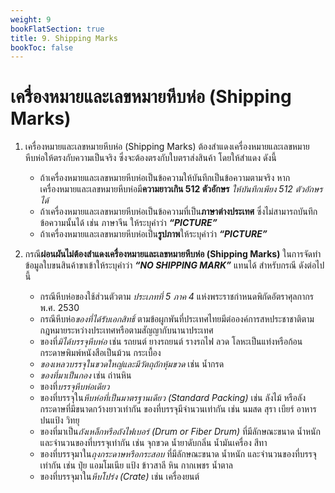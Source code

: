 ```yaml
---
weight: 9
bookFlatSection: true
title: 9. Shipping Marks
bookToc: false
---
```


เครื่องหมายและเลขหมายหีบห่อ (Shipping Marks)
===

1. เครื่องหมายและเลขหมายหีบห่อ (Shipping Marks) ต้องสำแดงเครื่องหมายและเลขหมายหีบห่อให้ตรงกับความเป็นจริง ซึ่งจะต้องตรงกับใบตราส่งสินค้า โดยให้สำแดง ดังนี้

	- ถ้าเครื่องหมายและเลขหมายหีบห่อเป็นข้อความให้บันทึกเป็นข้อความตามจริง หากเครื่องหมายและเลขหมายหีบห่อมี**ความยาวเกิน 512 ตัวอักษร** *ให้บันทึกเพียง 512 ตัวอักษรได้*
	- ถ้าเครื่องหมายและเลขหมายหีบห่อเป็นข้อความที่เป็น**ภาษาต่างประเทศ** ซึ่งไม่สามารถบันทึกข้อความนั้นได้ เช่น ภาษาจีน ให้ระบุคำว่า **_“PICTURE”_**
	- ถ้าเครื่องหมายและเลขหมายหีบห่อเป็น**รูปภาพ**ให้ระบุคำว่า **_“PICTURE”_**
	
2. กรณี**ผ่อนผันไม่ต้องสำแดงเครื่องหมายและเลขหมายหีบห่อ (Shipping Marks)** ในการจัดทำข้อมูลใบขนสินค้าขาเข้าให้ระบุคำว่า **_“NO SHIPPING MARK”_** แทนได้ สำหรับกรณี ดังต่อไปนี้
   
	- กรณีหีบห่อของใช้ส่วนตัวตาม *ประเภทที่ 5 ภาค 4* แห่งพระราชกำหนดพิกัดอัตราศุลกากร พ.ศ. 2530
	- กรณีหีบห่อ*ของที่ได้รับเอกสิทธิ์* ตามข้อผูกพันที่ประเทศไทยมีต่อองค์การสหประชาชาติตามกฎหมายระหว่างประเทศหรือตามสัญญากับนานาประเทศ 
	- ของที่*มิได้บรรจุหีบห่อ* เช่น รถยนต์ ยางรถยนต์ รางรถไฟ ลวด โลหะเป็นแท่งหรือก้อน กระดาษพิมพ์หนังสือเป็นม้วน กระเบื้อง
	- *ของเหลวบรรจุในขวดใหญ่และมีวัตถุถักหุ้มขวด* เช่น น้ำกรด 
	- *ของที่มาเป็นกอง* เช่น ถ่านหิน
	- ของที่*บรรจุหีบห่อเดียว*
	- ของที่บรรจุใน*หีบห่อที่เป็นมาตรฐานเดียว (Standard Packing)* เช่น ลังไม้ หรือลังกระดาษที่มีขนาดกว้างยาวเท่ากัน ของที่บรรจุมีจำนวนเท่ากัน เช่น นมสด สุรา เบียร์ อาหารปนแป้ง วิทยุ
	- ของที่มาเป็น*ถังเหล็กหรือถังไฟเบอร์ (Drum or Fiber Drum)* ที่มีลักษณะขนาด น้ำหนัก และจำนวนของที่บรรจุเท่ากัน เช่น จุกขวด น้ำยาดับกลิ่น น้ำมันเครื่อง สีทา
	- ของที่บรรจุมาใน*ถุงกระดาษหรือกระสอบ* ที่มีลักษณะขนาด น้ำหนัก และจำนวนของที่บรรจุเท่ากัน เช่น ปุ๋ย แอมโมเนีย แป้ง ข้าวสาลี หิน กากเพชร น้ำตาล 
	- ของที่บรรจุมาใน*หีบโปร่ง (Crate)* เช่น เครื่องยนต์